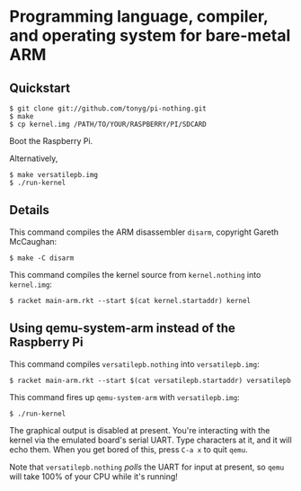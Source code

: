 # Programming language, compiler, and operating system for bare-metal ARM

## Quickstart

    $ git clone git://github.com/tonyg/pi-nothing.git
    $ make
    $ cp kernel.img /PATH/TO/YOUR/RASPBERRY/PI/SDCARD

Boot the Raspberry Pi.

Alternatively,

    $ make versatilepb.img
    $ ./run-kernel

## Details

This command compiles the ARM disassembler `disarm`, copyright Gareth
McCaughan:

    $ make -C disarm

This command compiles the kernel source from `kernel.nothing` into
`kernel.img`:

    $ racket main-arm.rkt --start $(cat kernel.startaddr) kernel

## Using qemu-system-arm instead of the Raspberry Pi

This command compiles `versatilepb.nothing` into `versatilepb.img`:

    $ racket main-arm.rkt --start $(cat versatilepb.startaddr) versatilepb

This command fires up `qemu-system-arm` with `versatilepb.img`:

    $ ./run-kernel 

The graphical output is disabled at present. You're interacting with
the kernel via the emulated board's serial UART. Type characters at
it, and it will echo them. When you get bored of this, press `C-a x`
to quit `qemu`.

Note that `versatilepb.nothing` *polls* the UART for input at present,
so `qemu` will take 100% of your CPU while it's running!
